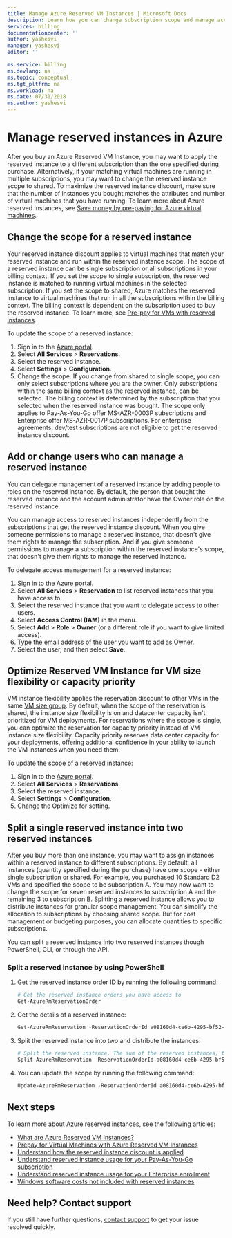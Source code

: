 ```yaml
---
title: Manage Azure Reserved VM Instances | Microsoft Docs
description: Learn how you can change subscription scope and manage access for Azure Reserved VM Instances. 
services: billing
documentationcenter: ''
author: yashesvi
manager: yashesvi
editor: ''

ms.service: billing
ms.devlang: na
ms.topic: conceptual
ms.tgt_pltfrm: na
ms.workload: na
ms.date: 07/31/2018
ms.author: yashesvi
---
```

# Manage reserved instances in Azure

After you buy an Azure Reserved VM Instance, you may want to apply the reserved instance to a different subscription than the one specified during purchase. Alternatively, if your matching virtual machines are running in multiple subscriptions, you may want to change the reserved instance scope to shared. To maximize the reserved instance discount, make sure that the number of instances you bought matches the attributes and number of virtual machines that you have running. To learn more about Azure reserved instances, see [Save money by pre-paying for Azure virtual machines](https://go.microsoft.com/fwlink/?linkid=862121).

## Change the scope for a reserved instance
 Your reserved instance discount applies to virtual machines that match your reserved instance and run within the reserved instance scope. The scope of a reserved instance can be single subscription or all subscriptions in your billing context. If you set the scope to single subscription, the reserved instance is matched to running virtual machines in the selected subscription. If you set the scope to shared, Azure matches the reserved instance to virtual machines that run in all the subscriptions within the billing context. The billing context is dependent on the subscription used to buy the reserved instance. To learn more, see [Pre-pay for VMs with reserved instances](https://go.microsoft.com/fwlink/?linkid=861721).

To update the scope of a reserved instance: 
1. Sign in to the [Azure portal](https://portal.azure.com).
2. Select **All Services** > **Reservations**.
3. Select the reserved instance.
4. Select **Settings** > **Configuration**.
5. Change the scope. If you change from shared to single scope, you can only select subscriptions where you are the owner. Only subscriptions within the same billing context as the reserved instance, can be selected. The billing context is determined by the subscription that you selected when the reserved instance was bought. The scope only applies to Pay-As-You-Go offer MS-AZR-0003P subscriptions and Enterprise offer MS-AZR-0017P subscriptions. For enterprise agreements, dev/test subscriptions are not eligible to get the reserved instance discount.

## Add or change users who can manage a reserved instance
You can delegate management of a reserved instance by adding people to roles on the reserved instance. By default, the person that bought the reserved instance and the account administrator have the Owner role on the reserved instance. 

You can manage access to reserved instances independently from the subscriptions that get the reserved instance discount. When you give someone permissions to manage a reserved instance, that doesn't give them rights to manage the subscription. And if you give someone permissions to manage a subscription within the reserved instance's scope, that doesn't give them rights to manage the reserved instance.
 
To delegate access management for a reserved instance: 
1.	Sign in to the [Azure portal](https://portal.azure.com).
2.	Select **All Services** > **Reservation** to list reserved instances that you have access to.
3.	Select the reserved instance that you want to delegate access to other users.
4.	Select **Access Control (IAM)** in the menu.
5.	Select **Add** > **Role** > **Owner** (or a different role if you want to give limited access). 
6. Type the email address of the user you want to add as Owner. 
7. Select the user, and then select **Save**.

## Optimize Reserved VM Instance for VM size flexibility or capacity priority
 VM instance flexibility applies the reservation discount to other VMs in the same [VM size group](https://aka.ms/RIVMGroups). By default, when the scope of the reservation is shared, the instance size flexibility is on and datacenter capacity isn't prioritized for VM deployments. For reservations where the scope is single, you can optimize the reservation for capacity priority instead of VM instance size flexibility. Capacity priority reserves data center capacity for your deployments, offering additional confidence in your ability to launch the VM instances when you need them.

To update the scope of a reserved instance: 
1. Sign in to the [Azure portal](https://portal.azure.com).
2. Select **All Services** > **Reservations**.
3. Select the reserved instance.
4. Select **Settings** > **Configuration**.
5. Change the Optimize for setting.

## Split a single reserved instance into two reserved instances
 After you buy more than one instance, you may want to assign instances within a reserved instance to different subscriptions. By default, all instances (quantity specified during the purchase) have one scope - either single subscription or shared. For example, you purchased 10 Standard D2 VMs and specified the scope to be subscription A. You may now want to change the scope for seven reserved instances to subscription A and the remaining 3 to subscription B. Splitting a reserved instance allows you to distribute instances for granular scope management. You can simplify the allocation to subscriptions by choosing shared scope. But for cost management or budgeting purposes, you can allocate quantities to specific subscriptions.

 You can split a reserved instance into two reserved instances though PowerShell, CLI, or through the API.

### Split a reserved instance by using PowerShell
1. Get the reserved instance order ID by running the following command:

    ```powershell
    # Get the reserved instance orders you have access to
    Get-AzureRmReservationOrder
    ```

2. Get the details of a reserved instance:

    ```powershell
    Get-AzureRmReservation -ReservationOrderId a08160d4-ce6b-4295-bf52-b90a5d4c96a0 -ReservationId b8be062a-fb0a-46c1-808a-5a844714965a
    ```

3. Split the reserved instance into two and distribute the instances:

    ```powershell
    # Split the reserved instance. The sum of the reserved instances, the quantity, must equal the total number of instances in the reserved instance that you're splitting.
    Split-AzureRmReservation -ReservationOrderId a08160d4-ce6b-4295-bf52-b90a5d4c96a0 -ReservationId b8be062a-fb0a-46c1-808a-5a844714965a -Quantity 3,2
    ```

1. You can update the scope by running the following command:

    ```powershell
    Update-AzureRmReservation -ReservationOrderId a08160d4-ce6b-4295-bf52-b90a5d4c96a0 -ReservationId 5257501b-d3e8-449d-a1ab-4879b1863aca -AppliedScopeType Single -AppliedScope /subscriptions/15bb3be0-76d5-491c-8078-61fe3468d414
    ```

## Next steps
To learn more about Azure reserved instances, see the following articles:

- [What are Azure Reserved VM Instances?](billing-save-compute-costs-reservations.md)
- [Prepay for Virtual Machines with Azure Reserved VM Instances](../virtual-machines/windows/prepay-reserved-vm-instances.md)
- [Understand how the reserved instance discount is applied](billing-understand-vm-reservation-charges.md)
- [Understand reserved instance usage for your Pay-As-You-Go subscription](billing-understand-reserved-instance-usage.md)
- [Understand reserved instance usage for your Enterprise enrollment](billing-understand-reserved-instance-usage-ea.md)
- [Windows software costs not included with reserved instances](billing-reserved-instance-windows-software-costs.md)

## Need help? Contact support

If you still have further questions, [contact support](https://portal.azure.com/?#blade/Microsoft_Azure_Support/HelpAndSupportBlade) to get your issue resolved quickly.
